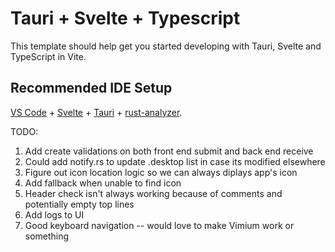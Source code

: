 # Tauri + Svelte + Typescript

This template should help get you started developing with Tauri, Svelte and TypeScript in Vite.

## Recommended IDE Setup

[VS Code](https://code.visualstudio.com/) + [Svelte](https://marketplace.visualstudio.com/items?itemName=svelte.svelte-vscode) + [Tauri](https://marketplace.visualstudio.com/items?itemName=tauri-apps.tauri-vscode) + [rust-analyzer](https://marketplace.visualstudio.com/items?itemName=rust-lang.rust-analyzer).

TODO:
1. Add create validations on both front end submit and back end receive
2. Could add notify.rs to update .desktop list in case its modified elsewhere
3. Figure out icon location logic so we can always diplays app's icon
4. Add fallback when unable to find icon
5. Header check isn't always working because of comments and potentially empty top lines
6. Add logs to UI
7. Good keyboard navigation -- would love to make Vimium work or something
